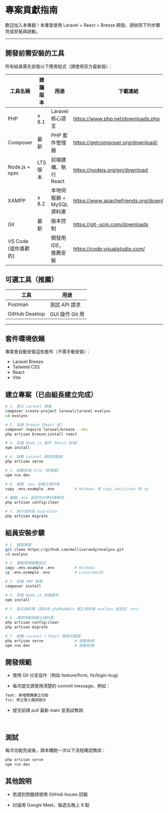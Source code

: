 # 專案貢獻指南

歡迎加入本專題！本專案使用 Laravel + React + Breeze 開發，請依照下列步驟完成安裝與啟動。

---

## 開發前需安裝的工具

所有組員需先安裝以下應用程式（請使用官方最新版）：

| 工具名稱       | 建議版本  | 用途                        | 下載連結                                      |
|---------------|--------------|-----------------------------|------------------------------------------------|
| PHP           | ≥ 8.1        | Laravel 核心語言             | https://www.php.net/downloads.php           |
| Composer      | 最新         | PHP 套件管理器               | https://getcomposer.org/download/          |
| Node.js + npm | LTS 版本     | 前端建構、執行 React         | https://nodejs.org/en/download             |
| XAMPP         | ≥ 8.2        | 本地伺服器 + MySQL 資料庫    | https://www.apachefriends.org/download.html  |
| Git           | 最新         | 版本控制                     | https://git-scm.com/downloads              |
| VS Code (或你喜歡的) |        | 開發用 IDE，推薦安裝         | https://code.visualstudio.com/     |

## 可選工具（推薦）

| 工具             | 用途                           |
|------------------|--------------------------------|
| Postman          | 測試 API 請求                   |
| GitHub Desktop   | GUI 操作 Git 用                |

---

## 套件環境依賴
專案會自動安裝這些套件（不需手動安裝）：

- Laravel Breeze
- Tailwind CSS
- React
- Vite

## 建立專案（已由組長建立完成）

```bash
# 1. 建立 Laravel 專案
composer create-project laravel/laravel evalynx
cd evalynx

# 2. 安裝 Breeze（React 版）
composer require laravel/breeze --dev
php artisan breeze:install react

# 3. 安裝 Node.js 套件（React 前端）
npm install

# 4. 啟動 Laravel 開發伺服器
php artisan serve

# 5. 啟動前端 Vite（熱重載）
npm run dev

# 6. 複製 .env 並建立資料庫
copy .env.example .env         # Windows 用 copy；mac/Linux 用 cp

# 編輯 .env 設定你的資料庫帳密
php artisan config:clear

# 7. 執行資料表 migration
php artisan migrate
```

## 組員安裝步驟

```bash
# 1. 複製專案
git clone https://github.com/mellivorandy/evalynx.git
cd evalynx

# 2. 複製環境變數設定
copy .env.example .env         # Windows
cp .env.example .env           # Linux/macOS

# 3. 安裝 PHP 依賴
composer install

# 4. 安裝 Node.js 依賴套件
npm install

# 5. 設定資料庫（請先用 phpMyAdmin 建立資料庫 evalynx 並設定 .env）

# 6. 清除快取與建立資料表
php artisan config:clear
php artisan migrate

# 7. 啟動 Laravel + React 開發伺服器
php artisan serve              # 啟動後端
npm run dev                    # 啟動前端
```

## 開發規範
- 使用 Git 分支協作（例如 feature/form, fix/login-bug）

- 每次提交請使用清楚的 commit message，例如：
```bash
feat: 新增競賽建立功能
fix: 修正登入錯誤提示
```
- 提交前請 pull 最新 main 並測試無誤

<br>

## 測試
每次功能完成後，請本機跑一次以下流程確認無誤：

```bash
php artisan serve
npm run dev
```

## 其他說明
- 若遇到問題請使用 GitHub Issues 回報

- 討論用 Google Meet，每週五晚上 8 點
